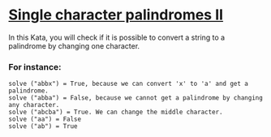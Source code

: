 # [Single character palindromes II](https://www.codewars.com/kata/5a66ea69e6be38219f000110) #

In this Kata, you will check if it is possible to convert a string to a palindrome by changing one character.

### For instance: ###

    solve ("abbx") = True, because we can convert 'x' to 'a' and get a palindrome. 
    solve ("abba") = False, because we cannot get a palindrome by changing any character. 
    solve ("abcba") = True. We can change the middle character. 
    solve ("aa") = False 
    solve ("ab") = True
